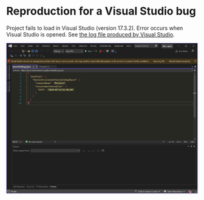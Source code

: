 # Reproduction for a Visual Studio bug

Project fails to load in Visual Studio (version 17.3.2). Error occurs when Visual Studio is opened. See [the log file produced by Visual Studio](VsProjectFault_ac6d3497-49fc-4e75-a590-03065d190f2f.failure.txt).

![Screenshot](ErrorInVisualStudio.png)
